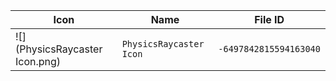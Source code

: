 | Icon | Name | File ID |
| ---  | ---  | ---     |
| ![](PhysicsRaycaster Icon.png) | `PhysicsRaycaster Icon` | `-6497842815594163040` |
